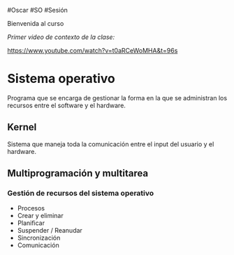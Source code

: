 #Oscar #SO #Sesión 

Bienvenida al curso

*Primer video de contexto de la clase:*

https://www.youtube.com/watch?v=t0aRCeWoMHA&t=96s


# Sistema operativo
Programa que se encarga de gestionar la forma en la que se administran los recursos entre el software y el hardware.

## Kernel
Sistema que maneja toda la comunicación entre el input del usuario y el hardware.

## Multiprogramación y multitarea

### Gestión de recursos del sistema operativo
- Procesos
- Crear y eliminar
- Planificar
- Suspender / Reanudar
- Sincronización
- Comunicación

